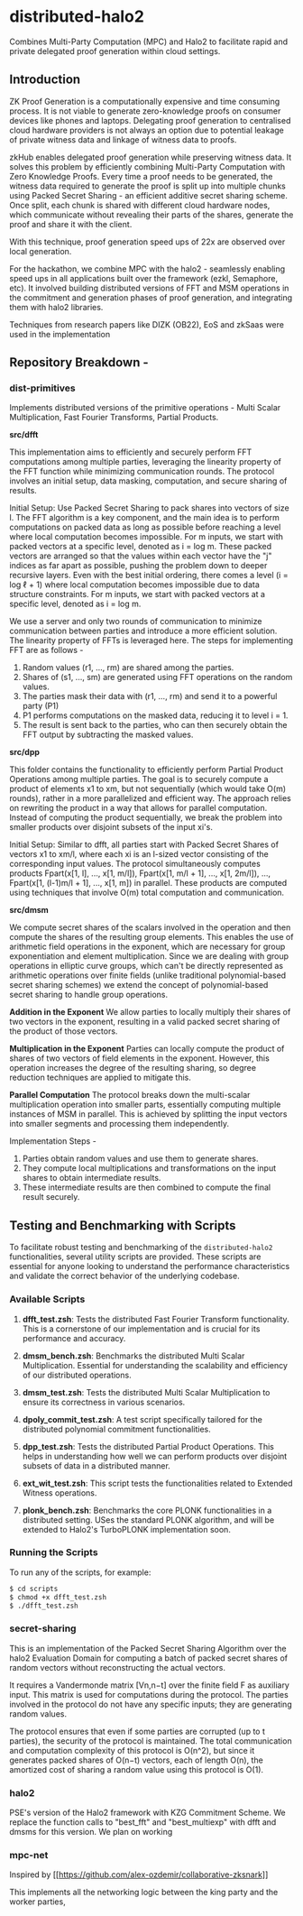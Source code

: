 # distributed-halo2
Combines Multi-Party Computation (MPC) and Halo2 to facilitate rapid and private delegated proof generation within cloud settings.

## Introduction

ZK Proof Generation is a computationally expensive and time consuming process. It is not viable to generate zero-knowledge proofs on consumer devices like phones and laptops. Delegating proof generation to centralised cloud hardware providers is not always an option due to potential leakage of private witness data and linkage of witness data to proofs. 

zkHub enables delegated proof generation while preserving witness data. 
It solves this problem by efficiently combining Multi-Party Computation with Zero Knowledge Proofs. 
Every time a proof needs to be generated, the witness data required to generate the proof is split up into multiple chunks using Packed Secret Sharing - an efficient additive secret sharing scheme. Once split, each chunk is shared with different cloud hardware nodes, which communicate without revealing their parts of the shares, generate the proof and share it with the client.

With this technique, proof generation speed ups of 22x are observed over local generation. 

For the hackathon, we combine MPC with the halo2 - seamlessly enabling speed ups in all applications built over the framework (ezkl, Semaphore, etc).
It involved building distributed versions of FFT and MSM operations in the commitment and generation  phases of proof generation, and integrating them with halo2 libraries. 

Techniques from research papers like DIZK (OB22), EoS and zkSaas were used in the implementation

## Repository Breakdown - 

### dist-primitives 
Implements distributed versions of the primitive operations - Multi Scalar Multiplication, Fast Fourier Transforms, Partial Products. 

**src/dfft**

This implementation aims to efficiently and securely perform FFT computations among multiple parties, leveraging the linearity property of the FFT function while minimizing communication rounds. The protocol involves an initial setup, data masking, computation, and secure sharing of results.

Initial Setup:
Use Packed Secret Sharing to pack shares into vectors of size l.
The FFT algorithm is a key component, and the main idea is to perform computations on packed data as long as possible before reaching a level where local computation becomes impossible. 
For m inputs, we start with packed vectors at a specific level, denoted as i = log m.
These packed vectors are arranged so that the values within each vector have the "j" indices as far apart as possible, pushing the problem down to deeper recursive layers. Even with the best initial ordering, there comes a level (i = log ℓ + 1) where local computation becomes impossible due to data structure constraints.
For m inputs, we start with packed vectors at a specific level, denoted as i = log m. 

We use a server and only two rounds of communication to minimize communication between parties and introduce a more efficient solution. 
The linearity property of FFTs is leveraged here. The steps for implementing FFT are as follows - 

1) Random values (r1, ..., rm) are shared among the parties.
2) Shares of (s1, ..., sm) are generated using FFT operations on the random values.
3) The parties mask their data with (r1, ..., rm) and send it to a powerful party (P1)
4) P1 performs computations on the masked data, reducing it to level i = 1.
5) The result is sent back to the parties, who can then securely obtain the FFT output by subtracting the masked values.

**src/dpp**

This folder contains the functionality to efficiently perform Partial Product Operations among multiple parties. 
The goal is to securely compute a product of elements x1 to xm, but not sequentially (which would take O(m) rounds), rather in a more parallelized and efficient way. The approach relies on rewriting the product in a way that allows for parallel computation.
Instead of computing the product sequentially, we break the problem into smaller products over disjoint subsets of the input xi's.

Initial Setup: 
Similar to dfft, all parties start with Packed Secret Shares of vectors x1 to xm/l, where each xi is an l-sized vector consisting of the corresponding input values.
The protocol simultaneously computes products Fpart(x[1, l], ..., x[1, m/l]), Fpart(x[1, m/l + 1], ..., x[1, 2m/l]), ..., Fpart(x[1, (l-1)m/l + 1], ..., x[1, m]) in parallel.
These products are computed using techniques that involve O(m) total computation and communication.


**src/dmsm**

We compute secret shares of the scalars involved in the operation and then compute the shares of the resulting group elements. This enables the use of arithmetic field operations in the exponent, which are necessary for group exponentiation and element multiplication. Since we are dealing with group operations in elliptic curve groups, which can't be directly represented as arithmetic operations over finite fields (unlike traditional polynomial-based secret sharing schemes) we extend the concept of polynomial-based secret sharing to handle group operations. 

**Addition in the Exponent**
We allow parties to locally multiply their shares of two vectors in the exponent, resulting in a valid packed secret sharing of the product of those vectors.

**Multiplication in the Exponent**
Parties can locally compute the product of shares of two vectors of field elements in the exponent. However, this operation increases the degree of the resulting sharing, so degree reduction techniques are applied to mitigate this.

**Parallel Computation**
The protocol breaks down the multi-scalar multiplication operation into smaller parts, essentially computing multiple instances of MSM in parallel. This is achieved by splitting the input vectors into smaller segments and processing them independently.

Implementation Steps - 

1) Parties obtain random values and use them to generate shares.
2) They compute local multiplications and transformations on the input shares to obtain intermediate results.
3) These intermediate results are then combined to compute the final result securely.

## Testing and Benchmarking with Scripts

To facilitate robust testing and benchmarking of the `distributed-halo2` functionalities, several utility scripts are provided. These scripts are essential for anyone looking to understand the performance characteristics and validate the correct behavior of the underlying codebase.

### Available Scripts

1. **dfft_test.zsh**: Tests the distributed Fast Fourier Transform functionality. This is a cornerstone of our implementation and is crucial for its performance and accuracy.
   
2. **dmsm_bench.zsh**: Benchmarks the distributed Multi Scalar Multiplication. Essential for understanding the scalability and efficiency of our distributed operations.

3. **dmsm_test.zsh**: Tests the distributed Multi Scalar Multiplication to ensure its correctness in various scenarios.

4. **dpoly_commit_test.zsh**: A test script specifically tailored for the distributed polynomial commitment functionalities.

5. **dpp_test.zsh**: Tests the distributed Partial Product Operations. This helps in understanding how well we can perform products over disjoint subsets of data in a distributed manner.

6. **ext_wit_test.zsh**: This script tests the functionalities related to Extended Witness operations.

7. **plonk_bench.zsh**: Benchmarks the core PLONK functionalities in a distributed setting. USes the standard PLONK algorithm, and will be extended to Halo2's TurboPLONK implementation soon.

### Running the Scripts

To run any of the scripts, for example:

```bash
$ cd scripts
$ chmod +x dfft_test.zsh
$ ./dfft_test.zsh
```

### secret-sharing

This is an implementation of the Packed Secret Sharing Algorithm over the halo2 Evaluation Domain for computing a batch of packed secret shares of random vectors without reconstructing the actual vectors. 

It requires a Vandermonde matrix [Vn,n−t] over the finite field F as auxiliary input. This matrix is used for computations during the protocol.
The parties involved in the protocol do not have any specific inputs; they are generating random values.

The protocol ensures that even if some parties are corrupted (up to t parties), the security of the protocol is maintained. The total communication and computation complexity of this protocol is O(n^2), but since it generates packed shares of O(n−t) vectors, each of length O(n), the amortized cost of sharing a random value using this protocol is O(1).

### halo2 

PSE's version of the Halo2 framework with KZG Commitment Scheme. 
We replace the function calls to "best_fft" and "best_multiexp" with dfft and dmsms for this version. We plan on working 

### mpc-net 

Inspired by [[https://github.com/alex-ozdemir/collaborative-zksnark]]

This implements all the networking logic between the king party and the worker parties, 



